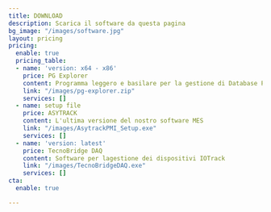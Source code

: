 ```yaml
---
title: DOWNLOAD
description: Scarica il software da questa pagina
bg_image: "/images/software.jpg"
layout: pricing
pricing:
  enable: true
  pricing_table:
  - name: 'version: x64 - x86'
    price: PG Explorer
    content: Programma leggero e basilare per la gestione di Database PostgreSQL
    link: "/images/pg-explorer.zip"
    services: []
  - name: setup file
    price: ASYTRACK
    content: L'ultima versione del nostro software MES
    link: "/images/AsytrackPMI_Setup.exe"
    services: []
  - name: 'version: latest'
    price: TecnoBridge DAQ
    content: Software per lagestione dei dispositivi IOTrack
    link: "/images/TecnoBridgeDAQ.exe"
    services: []
cta:
  enable: true

---
```

